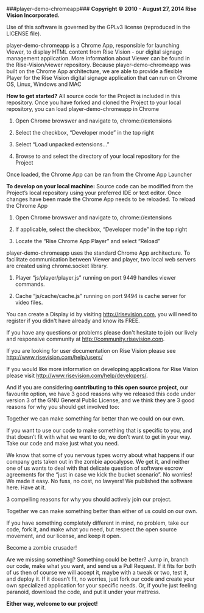﻿###player-demo-chromeapp###
**Copyright © 2010 - August 27, 2014 Rise Vision Incorporated.**

Use of this software is governed by the GPLv3 license (reproduced in the LICENSE file).

player-demo-chromeapp is a Chrome App, responsible for launching Viewer, to display HTML content from Rise Vision - our digital signage management application. More information about Viewer can be found in the Rise-Vision/viewer repository. Because player-demo-chromeapp was built on the Chrome App architecture, we are able to provide a flexible Player for the Rise Vision digital signage application that can run on Chrome OS, Linux, Windows and MAC

**How to get started?**
All source code for the Project is included in this repository. Once you have forked and cloned the Project to your local repository, you can load player-demo-chromeapp in Chrome

1. Open Chrome browswer and navigate to, chrome://extensions

2. Select the checkbox, “Developer mode” in the top right

3. Select “Load unpacked extensions…”

4. Browse to and select the directory of your local repository for the Project

Once loaded, the Chrome App can be ran from the Chrome App Launcher

**To develop on your local machine:**
Source code can be modified from the Project’s local repository using your preferred IDE or text editor.  Once changes have been made the Chrome App needs to be reloaded. To reload the Chrome App

1. Open Chrome browswer and navigate to, chrome://extensions

2. If applicable, select the checkbox, “Developer mode” in the top right

3. Locate the “Rise Chrome App Player” and select “Reload”

player-demo-chromeapp uses the standard Chrome App architecture. To facilitate communication between Viewer and player, two local web servers are created using chrome.socket library.

1. Player “js/player/player.js” running on port 9449 handles viewer commands.

2. Cache “js/cache/cache.js” running on port 9494 is cache server for video files.

You can create a Display id by visiting http://risevision.com, you will need to register if you didn't have already and know its FREE.

If you have any questions or problems please don't hesitate to join our lively and responsive community at http://community.risevision.com.

If you are looking for user documentation on Rise Vision please see http://www.risevision.com/help/users/

If you would like more information on developing applications for Rise Vision please visit http://www.risevision.com/help/developers/. 

And if you are considering **contributing to this open source project**, our favourite option, we have 3 good reasons why we released this code under version 3 of the GNU General Public License, and we think they are 3 good reasons for why you should get involved too:

Together we can make something far better than we could on our own.

If you want to use our code to make something that is specific to you, and that doesn’t fit with what we want to do, we don’t want to get in your way. Take our code and make just what you need.

We know that some of you nervous types worry about what happens if our company gets taken out in the zombie apocalypse. We get it, and neither one of us wants to deal with that delicate question of software escrow agreements for the “just in case we kick the bucket scenario”. No worries! We made it easy. No fuss, no cost, no lawyers! We published the software here. Have at it.

3 compelling reasons for why you should actively join our project. 

Together we can make something better than either of us could on our own. 

If you have something completely different in mind, no problem, take our code, fork it, and make what you need, but respect the open source movement, and our license, and keep it open. 

Become a zombie crusader!

Are we missing something? Something could be better? Jump in, branch our code, make what you want, and send us a Pull Request. If it fits for both of us then of course we will accept it, maybe with a tweak or two, test it, and deploy it. If it doesn’t fit, no worries, just fork our code and create your own specialized application for your specific needs. Or, if you’re just feeling paranoid, download the code, and put it under your mattress.

**Either way, welcome to our project!**

